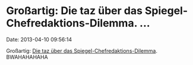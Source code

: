 Großartig: Die taz über das Spiegel-Chefredaktions-Dilemma. \...
================================================================

Date: 2013-04-10 09:56:14

Großartig: [Die taz über das
Spiegel-Chefredaktions-Dilemma](http://dl.taz.de/taz/shop/download_action.php?model=20100&typ=seite1).
BWAHAHAHAHA
